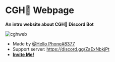 # CGH🌿 Webpage
**An intro website about CGH🌿 Discord Bot**

<img class="httpImg" src="https://cdn.discordapp.com/attachments/927468748334563348/1067027478813618197/image.png" alt="cghweb">

- Made by [@Hello Phone#8377](https://github.com/hello1234316)
- Support server: https://discord.gg/ZaExNbkjPt
- [**Invite Me!**](https://discord.com/api/oauth2/authorize?client_id=837564399833055272&permissions=4063558227&scope=bot%20applications.commands)
